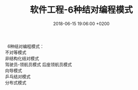 ﻿---
layout: post
title:  "软件工程-6种结对编程模式"
date:   2018-06-15 19:06:00 +0200
categories: _posts
---

&nbsp;&nbsp;6种结对编程模式：  
不对等模式  
非结构化结对模式  
驾驶员-领航员模式
后座领航员模式  
向导模式  
乒乓结对模式  
分布式模式
